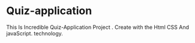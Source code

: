 # Quiz-application
This Is Incredible Quiz-Application Project . Create with the Html CSS And javaScript. technology.
